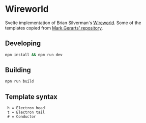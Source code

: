 # Wireworld

Svelte implementation of Brian Silverman's [Wireworld](https://en.wikipedia.org/wiki/Wireworld). Some of the templates copied from [Mark Gerarts' repository](https://github.com/mark-gerarts/wireworld-php).

## Developing

```bash
npm install && npm run dev
```

## Building

```bash
npm run build
```

## Template syntax

```
 h = Electron head
 t = Electron tail
 # = Conductor
```
